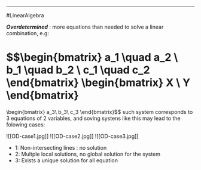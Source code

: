 ----
#LinearAlgebra 

***Overdetermined*** : more equations than needed to solve a linear combination, e.g:

$$\begin{bmatrix}
a_1 \quad a_2 \\
b_1 \quad b_2 \\
c_1 \quad c_2
\end{bmatrix}
\begin{bmatrix}
X \\
Y 
\end{bmatrix}
=
\begin{bmatrix}
a_3\\
b_3\\
c_3
\end{bmatrix}$$
such system corresponds to 3 equations of 2 variables, and soving systens like this may lead to the folowing cases:

![[OD-case1.jpg]]  ![[OD-case2.jpg]]  ![[OD-case3.jpg]]

- 1: Non-intersecting lines : no solution
- 2: Multple local solutions, no global solution for the system
- 3: Exists a unique solution for all equation

